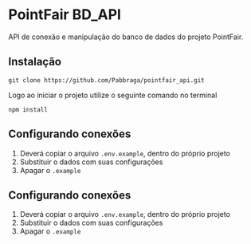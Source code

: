# PointFair BD_API

API de conexão e manipulação do banco de dados do projeto PointFair.

## Instalação

```
git clone https://github.com/Pabbraga/pointfair_api.git
```

Logo ao iniciar o projeto utilize o seguinte comando no terminal

```
npm install
```

## Configurando conexões

1. Deverá copiar o arquivo ``.env.example``, dentro do próprio projeto
2. Substituir o dados com suas configurações
3. Apagar o ``.example``

## Configurando conexões

1. Deverá copiar o arquivo ``.env.example``, dentro do próprio projeto
2. Substituir o dados com suas configurações
3. Apagar o ``.example``